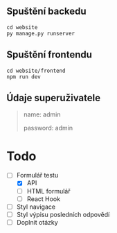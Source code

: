 ## Spuštění backedu
    cd website
    py manage.py runserver

## Spuštění frontendu
    cd website/frontend
    npm run dev

## Údaje superuživatele

>name: admin
>
>password: admin

# Todo
- [ ] Formulář testu
    - [x] API
    - [ ] HTML formulář
    - [ ] React Hook
- [ ] Styl navigace
- [ ] Styl výpisu posledních odpovědí
- [ ] Doplnit otázky